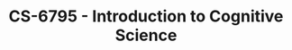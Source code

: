 ---
layout: course
title: CS-6795 - Introduction to Cognitive Science
aliases: 
course_id: CS-6795
permalink: /CS-6795/
avg_difficulty: 2.50
avg_rating: 4.00
avg_workload: 13.00
---